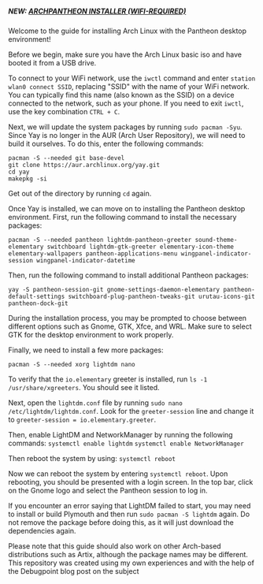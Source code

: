 ##### NEW: [ARCHPANTHEON INSTALLER (WIFI-REQUIRED)](https://github.com/Jecta/ArchPantheon/blob/main/installer.sh)

Welcome to the guide for installing Arch Linux with the Pantheon desktop environment!

Before we begin, make sure you have the Arch Linux basic iso and have booted it from a USB drive.

To connect to your WiFi network, use the `iwctl` command and enter `station wlan0 connect SSID`, replacing "SSID" with the name of your WiFi network. You can typically find this name (also known as the SSID) on a device connected to the network, such as your phone. If you need to exit `iwctl`, use the key combination `CTRL + C`.

Next, we will update the system packages by running `sudo pacman -Syu`. Since Yay is no longer in the AUR (Arch User Repository), we will need to build it ourselves. To do this, enter the following commands:

```
pacman -S --needed git base-devel
git clone https://aur.archlinux.org/yay.git
cd yay
makepkg -si
```

Get out of the directory by running `cd` again. 

Once Yay is installed, we can move on to installing the Pantheon desktop environment. First, run the following command to install the necessary packages:

```pacman -S --needed pantheon lightdm-pantheon-greeter sound-theme-elementary switchboard lightdm-gtk-greeter elementary-icon-theme elementary-wallpapers pantheon-applications-menu wingpanel-indicator-session wingpanel-indicator-datetime```

Then, run the following command to install additional Pantheon packages:

```yay -S pantheon-session-git gnome-settings-daemon-elementary pantheon-default-settings switchboard-plug-pantheon-tweaks-git urutau-icons-git pantheon-dock-git```

During the installation process, you may be prompted to choose between different options such as Gnome, GTK, Xfce, and WRL. Make sure to select GTK for the desktop environment to work properly.

Finally, we need to install a few more packages:

```pacman -S --needed xorg lightdm nano```

To verify that the `io.elementary` greeter is installed, run `ls -1 /usr/share/xgreeters`. You should see it listed.

Next, open the `lightdm.conf` file by running `sudo nano /etc/lightdm/lightdm.conf`. Look for the `greeter-session` line and change it to `greeter-session = io.elementary.greeter`.

Then, enable LightDM and NetworkManager by running the following commands:
`systemctl enable lightdm` 
`systemctl enable NetworkManager`

Then reboot the system by using:
`systemctl reboot`

Now we can reboot the system by entering `systemctl reboot`. Upon rebooting, you should be presented with a login screen. In the top bar, click on the Gnome logo and select the Pantheon session to log in.

If you encounter an error saying that LightDM failed to start, you may need to install or build Plymouth and then run `sudo pacman -S lightdm` again. Do not remove the package before doing this, as it will just download the dependencies again.

Please note that this guide should also work on other Arch-based distributions such as Artix, although the package names may be different. This repository was created using my own experiences and with the help of the Debugpoint blog post on the subject